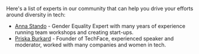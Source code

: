 Here's a list of experts in our community that can help you drive your efforts around diversity in tech:

- [Anna Stando](https://www.linkedin.com/in/anna-stando) - Gender Equality Expert with many years of experience running team workshops and creating start-ups.
- [Priska Burkard](https://www.linkedin.com/in/priskaburkard/) - Founder of TechFace, experienced speaker and moderator, worked with many companies and women in tech. 


